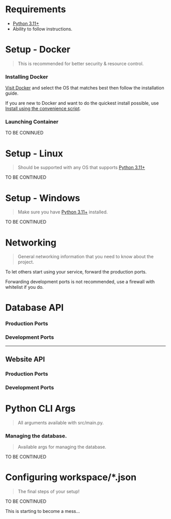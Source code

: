 # Requirements
* [Python 3.11+](https://www.python.org/downloads/) 
* Ability to follow instructions.



# Setup - Docker
> This is recommended for better security & resource control.
### Installing Docker
[Visit Docker](https://docs.docker.com/engine/install/) and select the OS that matches best then follow the installation guide.

If you are new to Docker and want to do the quickest install possible, use [Install using the convenience script](https://docs.docker.com/engine/install/debian/#install-using-the-convenience-script).

### Launching Container
TO BE CONINUED

# Setup - Linux
> Should be supported with any OS that supports [Python 3.11+](https://www.python.org/downloads/) 

TO BE CONTINUED

# Setup - Windows
> Make sure you have [Python 3.11+](https://www.python.org/downloads/) installed.

TO BE CONTINUED

# Networking
> General networking information that you need to know about the project.

To let others start using your service, forward the production ports.

Forwarding development ports is not recommended, use a firewall with whitelist if you do.

# Database API

### Production Ports

### Development Ports

---

## Website API

### Production Ports

### Development Ports



# Python CLI Args
> All arguments available with src/main.py.

### Managing the database.
> Available args for managing the database.

TO BE CONTINUED


# Configuring workspace/*.json
> The final steps of your setup!

TO BE CONTINUED

This is starting to become a mess...